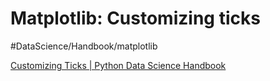 # Matplotlib: Customizing ticks
#DataScience/Handbook/matplotlib

[Customizing Ticks | Python Data Science Handbook](https://jakevdp.github.io/PythonDataScienceHandbook/04.10-customizing-ticks.html)